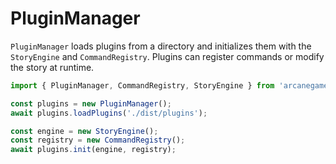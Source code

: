 # PluginManager

`PluginManager` loads plugins from a directory and initializes them with the
`StoryEngine` and `CommandRegistry`. Plugins can register commands or modify the
story at runtime.

```ts
import { PluginManager, CommandRegistry, StoryEngine } from 'arcanegames';

const plugins = new PluginManager();
await plugins.loadPlugins('./dist/plugins');

const engine = new StoryEngine();
const registry = new CommandRegistry();
await plugins.init(engine, registry);
```
